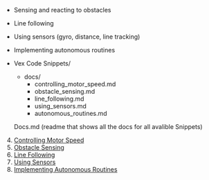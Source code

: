 - Sensing and reacting to obstacles
- Line following
- Using sensors (gyro, distance, line tracking)
- Implementing autonomous routines

- Vex Code Snippets/
  - docs/
    - controlling_motor_speed.md
    - obstacle_sensing.md
    - line_following.md
    - using_sensors.md
    - autonomous_routines.md


   Docs.md (readme that shows all the docs for all avalible Snippets)
4. [Controlling Motor Speed](#controlling-motor-speed)
5. [Obstacle Sensing](#obstacle-sensing)
6. [Line Following](#line-following)
7. [Using Sensors](#using-sensors)
8. [Implementing Autonomous Routines](#implementing-autonomous-routines)
